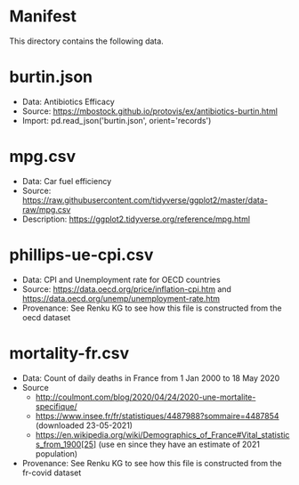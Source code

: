 # Manifest

This directory contains the following data.

# burtin.json

- Data: Antibiotics Efficacy
- Source: https://mbostock.github.io/protovis/ex/antibiotics-burtin.html
- Import: pd.read_json('burtin.json', orient='records')

# mpg.csv

- Data: Car fuel efficiency
- Source: https://raw.githubusercontent.com/tidyverse/ggplot2/master/data-raw/mpg.csv
- Description: https://ggplot2.tidyverse.org/reference/mpg.html

# phillips-ue-cpi.csv

- Data: CPI and Unemployment rate for OECD countries
- Source: https://data.oecd.org/price/inflation-cpi.htm and https://data.oecd.org/unemp/unemployment-rate.htm
- Provenance: See Renku KG to see how this file is constructed from the oecd dataset

# mortality-fr.csv

- Data: Count of daily deaths in France from 1 Jan 2000 to 18 May 2020
- Source
    - http://coulmont.com/blog/2020/04/24/2020-une-mortalite-specifique/
    - https://www.insee.fr/fr/statistiques/4487988?sommaire=4487854 (downloaded 23-05-2021)
    - https://en.wikipedia.org/wiki/Demographics_of_France#Vital_statistics_from_1900[25] (use en since they have an estimate of 2021 population)
- Provenance: See Renku KG to see how this file is constructed from the fr-covid dataset
